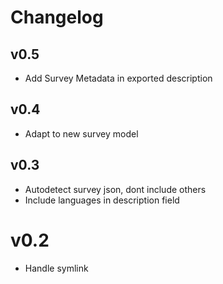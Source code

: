 # Changelog

## v0.5

- Add Survey Metadata in exported description

## v0.4

- Adapt to new survey model

## v0.3

- Autodetect survey json, dont include others
- Include languages in description field

# v0.2

- Handle symlink